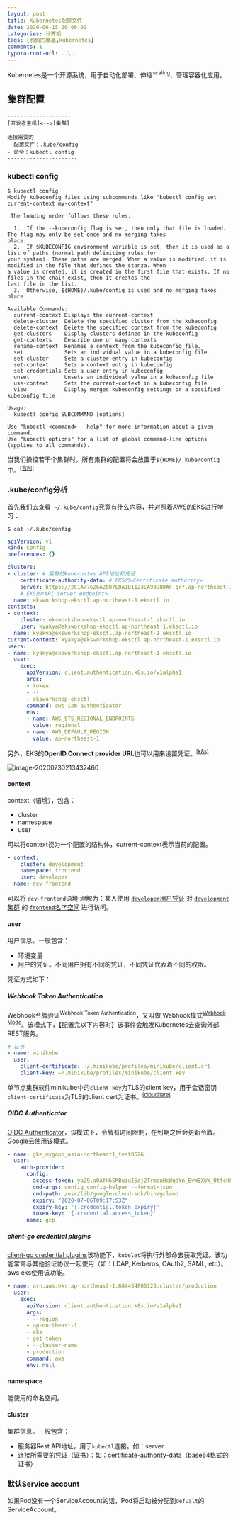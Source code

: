 ```yaml
---
layout: post
title: Kubernetes配置文件
date: 2020-06-15 20:00:02
categories: 计算机
tags: [鸦鸦的维基,kubernetes]
comments: 1 
typora-root-url: ..\..
---
```


Kubernetes是一个开源系统，用于自动化部署、伸缩<sup>scaling</sup>、管理容器化应用。

## 集群配置

```
--------------------
[开发者主机]<-->[集群]  

连接需要的
- 配置文件：.kube/config
- 命令：kubectl config
----------------------
```

### kubectl config

```shell
$ kubectl config
Modify kubeconfig files using subcommands like "kubectl config set current-context my-context"

 The loading order follows these rules:

  1.  If the --kubeconfig flag is set, then only that file is loaded. The flag may only be set once and no merging takes
place.
  2.  If $KUBECONFIG environment variable is set, then it is used as a list of paths (normal path delimiting rules for
your system). These paths are merged. When a value is modified, it is modified in the file that defines the stanza. When
a value is created, it is created in the first file that exists. If no files in the chain exist, then it creates the
last file in the list.
  3.  Otherwise, ${HOME}/.kube/config is used and no merging takes place.

Available Commands:
  current-context Displays the current-context
  delete-cluster  Delete the specified cluster from the kubeconfig
  delete-context  Delete the specified context from the kubeconfig
  get-clusters    Display clusters defined in the kubeconfig
  get-contexts    Describe one or many contexts
  rename-context  Renames a context from the kubeconfig file.
  set             Sets an individual value in a kubeconfig file
  set-cluster     Sets a cluster entry in kubeconfig
  set-context     Sets a context entry in kubeconfig
  set-credentials Sets a user entry in kubeconfig
  unset           Unsets an individual value in a kubeconfig file
  use-context     Sets the current-context in a kubeconfig file
  view            Display merged kubeconfig settings or a specified kubeconfig file

Usage:
  kubectl config SUBCOMMAND [options]

Use "kubectl <command> --help" for more information about a given command.
Use "kubectl options" for a list of global command-line options (applies to all commands).
```

当我们操控若干个集群时，所有集群的配置将会放置于`${HOME}/.kube/config`中。<sup>[[官网]](https://kubernetes.io/docs/concepts/configuration/organize-cluster-access-kubeconfig/)</sup>

### .kube/config分析

首先我们去查看` ~/.kube/config`究竟有什么内容，并对照着AWS的EKS进行学习：

```shell
$ cat ~/.kube/config
```

```yaml
apiVersion: v1
kind: Config
preferences: {}

clusters:
- cluster: # 集群的kubernetes API地址和凭证
    certificate-authority-data: # EKS的<Certificate authority>
    server: https://2C1A77626A2087EBA1D1123EA9398DAF.gr7.ap-northeast-1.eks.amazonaws.com
    # EKS的<API server endpoint>
  name: eksworkshop-eksctl.ap-northeast-1.eksctl.io
contexts:
- context:
    cluster: eksworkshop-eksctl.ap-northeast-1.eksctl.io
    user: kyakya@eksworkshop-eksctl.ap-northeast-1.eksctl.io
  name: kyakya@eksworkshop-eksctl.ap-northeast-1.eksctl.io
current-context: kyakya@eksworkshop-eksctl.ap-northeast-1.eksctl.io
users:
- name: kyakya@eksworkshop-eksctl.ap-northeast-1.eksctl.io
  user:
    exec:
      apiVersion: client.authentication.k8s.io/v1alpha1
      args:
      - token
      - -i
      - eksworkshop-eksctl
      command: aws-iam-authenticator
      env:
      - name: AWS_STS_REGIONAL_ENDPOINTS
        value: regional
      - name: AWS_DEFAULT_REGION
        value: ap-northeast-1
```

另外，EKS的**OpenID Connect provider URL**也可以用来设置凭证。<sup>[[k8s]](https://kubernetes.io/docs/reference/access-authn-authz/authentication/#openid-connect-tokens)</sup>

![image-20200730213432460](/assets/blog_res/image-20200730213432460.png)

#### context

context（语境），包含：

- cluster
- namespace
- user

可以将context视为一个配置的结构体，current-context表示当前的配置。

```yaml
- context:
    cluster: development
    namespace: frontend
    user: developer
  name: dev-frontend
```

可以将 `dev-frontend`语境 理解为：某人使用 <u>`developer`用户凭证</u> 对 <u>`development`集群</u> 的 <u>`frontend`名字空间</u> 进行访问。

#### user

用户信息。一般包含：

- 环境变量
- 用户的凭证。不同用户拥有不同的凭证，不同凭证代表着不同的权限。

凭证方式如下：

##### Webhook Token Authentication

Webhook令牌验证<sup>Webhook Token Authentication</sup>，又叫做 Webhook模式<sup>[Webhook Mode](https://kubernetes.io/docs/reference/access-authn-authz/webhook/)</sup>。该模式下，【配置完以下内容时】该事件会触发Kubernetes去查询外部REST服务。

```yaml
# 证书
- name: minikube
  user:
    client-certificate: ~/.minikube/profiles/minikube/client.crt
    client-key: ~/.minikube/profiles/minikube/client.key
```

单节点集群软件minikube中的`client-key`为TLS的client key，用于会话密钥`client-certificate`为TLS的client cert为证书。<sup>[[cloudflare]](https://www.cloudflare.com/learning/ssl/what-happens-in-a-tls-handshake/)</sup>

##### OIDC Authenticator

[OIDC Authenticator](https://kubernetes.io/docs/reference/access-authn-authz/authentication/#option-1-oidc-authenticator)，该模式下，令牌有时间限制，在到期之后会更新令牌。Google云使用该模式。

```yaml
- name: gke_mygopo_asia-northeast1_test0526
  user:
    auth-provider:
      config:
        access-token: ya29.a0AfH6SMBuiuISej2TrmcuHcWqaYn_EvWBXbW_0ttcHkA1AvUnb8b2TB-LYjGO-XEEUi14-a1hAyWIlxLkj5rV5So_Tg72RME1wmf6IrhwB7S8noyXvyMs1OXMBKWtXWyf-o3SyJ9HsFxRM-4ilOX0yv5fsT-_swrEn_er1eMv_fiw_g
        cmd-args: config config-helper --format=json
        cmd-path: /usr/lib/google-cloud-sdk/bin/gcloud
        expiry: "2020-07-06T09:17:53Z"
        expiry-key: '{.credential.token_expiry}'
        token-key: '{.credential.access_token}'
      name: gcp
```

##### client-go credential plugins

[client-go credential plugins](https://kubernetes.io/docs/reference/access-authn-authz/authentication/#client-go-credential-plugins)该功能下，`kubelet`将执行外部命去获取凭证。该功能常常与其他验证协议一起使用（如：LDAP, Kerberos, OAuth2, SAML, etc）。aws eks使用该功能。

```yaml
- name: arn:aws:eks:ap-northeast-1:684454806125:cluster/production
  user:
    exec:
      apiVersion: client.authentication.k8s.io/v1alpha1
      args:
      - --region
      - ap-northeast-1
      - eks
      - get-token
      - --cluster-name
      - production
      command: aws
      env: null
```

#### namespace

能使用的命名空间。

#### cluster

集群信息。一般包含：

- 服务器Rest API地址，用于`kubectl`连接。如：server
- 连接所需要的凭证（证书）：如：certificate-authority-data（base64格式的证书）



### 默认Service account

如果Pod没有一个ServiceAccount的话，Pod将启动被分配到`defualt`的ServiceAccount。

